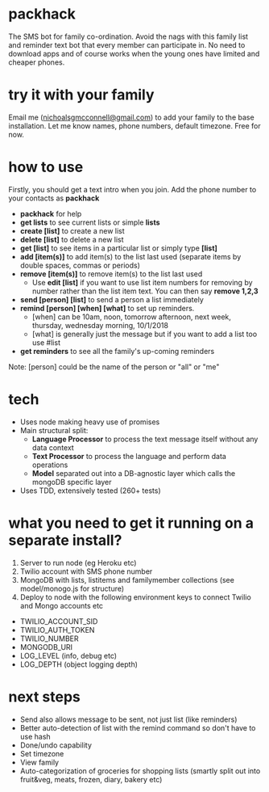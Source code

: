 # packhack

The SMS bot for family co-ordination.  Avoid the nags with this family list and reminder text bot that every member can participate in.
No need to download apps and of course works when the young ones have limited and cheaper phones.

# try it with your family
Email me (nichoalsgmcconnell@gmail.com) to add your family to the base installation.  Let me know names, phone numbers, default timezone.
Free for now.

# how to use
Firstly, you should get a text intro when you join.  Add the phone number to your contacts as **packhack**
- **packhack** for help
- **get lists** to see current lists or simple **lists**
- **create [list]** to create a new list
- **delete [list]** to delete a new list
- **get [list]** to see items in a particular list or simply type **[list]**
- **add [item(s)]** to add item(s) to the list last used (separate items by double spaces, commas or periods)
- **remove [item(s)]** to remove item(s) to the list last used
  - Use **edit [list]** if you want to use list item numbers for removing by number rather than the list item text.  You can then say **remove 1,2,3**
- **send [person] [list]** to send a person a list immediately
- **remind [person] [when] [what]** to set up reminders.
  - [when] can be 10am, noon, tomorrow afternoon, next week, thursday, wednesday morning, 10/1/2018
  - [what] is generally just the message but if you want to add a list too use #list
- **get reminders** to see all the family's up-coming reminders

Note: [person] could be the name of the person or "all" or "me"

# tech
- Uses node making heavy use of promises
- Main structural split:
  - **Language Processor** to process the text message itself without any data context
  - **Text Processor** to process the language and perform data operations
  - **Model** separated out into a DB-agnostic layer which calls the mongoDB specific layer
- Uses TDD, extensively tested (260+ tests)

# what you need to get it running on a separate install?
1. Server to run node (eg Heroku etc)
1. Twilio account with SMS phone number
1. MongoDB with lists, listitems and familymember collections (see model/monogo.js for structure)
1. Deploy to node with the following environment keys to connect Twilio and Mongo accounts etc
  - TWILIO_ACCOUNT_SID
  - TWILIO_AUTH_TOKEN
  - TWILIO_NUMBER
  - MONGODB_URI
  - LOG_LEVEL (info, debug etc)
  - LOG_DEPTH (object logging depth)

# next steps
- Send also allows message to be sent, not just list (like reminders)
- Better auto-detection of list with the remind command so don't have to use hash
- Done/undo capability
- Set timezone
- View family
- Auto-categorization of groceries for shopping lists (smartly split out into fruit&veg, meats, frozen, diary, bakery etc)
